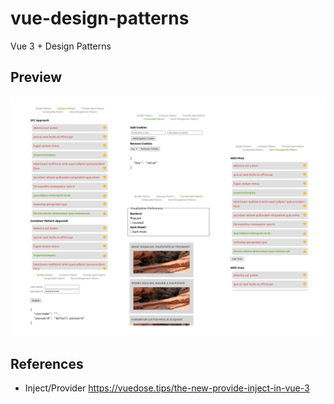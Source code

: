 # vue-design-patterns

Vue 3 + Design Patterns

## Preview

![Alt text](https://raw.githubusercontent.com/cr0wg4n/vue-design-patterns/main/public/preview.png "preview image")

## References

* Inject/Provider https://vuedose.tips/the-new-provide-inject-in-vue-3
